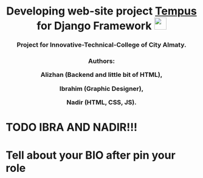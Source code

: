 <h1 align="center">Developing web-site project <a href="https://127.0.0.1:8800/" target="_blank">Tempus</a> for Django Framework
<img src="https://github.com/blackcater/blackcater/raw/main/images/Hi.gif" height="32"/></h1>
<h3 align="center">Project for Innovative-Technical-College of City Almaty.</h3>

<h3 align="center">Authors: <p align="center">Alizhan (Backend and little bit of HTML), <p align="center">Ibrahim (Graphic Designer), <p align="center">Nadir (HTML, CSS, JS).

<h1>TODO IBRA AND NADIR!!!</h1>
<h1>Tell about your BIO after pin your role</h1>
